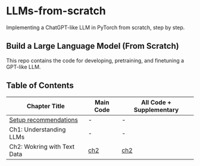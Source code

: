 # LLMs-from-scratch

Implementing a ChatGPT-like LLM in PyTorch from scratch, step by step.

## Build a Large Language Model (From Scratch)

This repo contains the code for developing, pretraining, and finetuning a GPT-like LLM.

## Table of Contents

| Chapter Title                    | Main Code                           | All Code + Supplementary |
| -------------------------------- | ----------------------------------- | ------------------------ |
| [Setup recommendations](./setup) | -                                   | -                        |
| Ch1: Understanding LLMs          | -                                   | -                        |
| Ch2: Wokring with Text Data      | [ch2](./Ch2/01_main-code/ch2.ipynb) | [ch2](./Ch2/)            |
